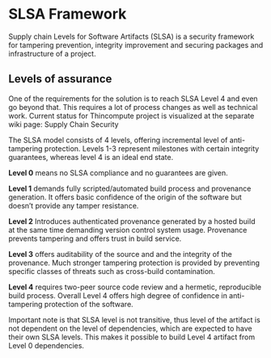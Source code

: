 # SLSA Framework

Supply chain Levels for Software Artifacts (SLSA) is a security framework for tampering prevention, integrity improvement and securing packages and infrastructure of a project.

## Levels of assurance

One of the requirements for the solution is to reach SLSA Level 4 and even go beyond that. This requires a lot of process changes as well as technical work. Current status for Thincompute project is visualized at the separate wiki page: Supply Chain Security 

The SLSA model consists of 4 levels, offering incremental level of anti-tampering protection. Levels 1-3 represent milestones with certain integrity guarantees, whereas level 4 is an ideal end state.

**Level 0** means no SLSA compliance and no guarantees are given.

**Level 1** demands fully scripted/automated build process and provenance generation. It offers basic confidence of the origin of the software but doesn’t provide any tamper resistance.

**Level 2** Introduces authenticated provenance generated by a hosted build at the same time demanding version control system usage. Provenance prevents tampering and offers trust in build service.

**Level 3** offers auditability of the source and and the integrity of the provenance. Much stronger tampering protection is provided by preventing specific classes of threats such as cross-build contamination.

**Level 4** requires two-peer source code review and a hermetic, reproducible build process. Overall Level 4 offers high degree of confidence in anti-tampering protection of the software.

Important note is that SLSA level is not transitive, thus level of the artifact is not dependent on the level of dependencies, which are expected to have their own SLSA levels. This makes it possible to build Level 4 artifact from Level 0 dependencies. 

